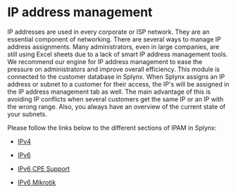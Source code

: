 IP address management
==========

IP addresses are used in every corporate or ISP network. They are an essential component of  networking. There are several ways to manage IP address assignments. Many administrators, even in large companies, are still using Excel sheets due to a lack of smart IP address management tools. We recommend our engine for IP address management to ease the pressure on administrators and improve overall efficiency. This module is connected to the customer database in Splynx. When Splynx assigns an IP address or subnet to a customer for their access, the IP's will be assigned in the IP address management tab as well. The main advantage of this is avoiding IP conflicts when several customers get the same IP or an IP with the wrong range. Also, you always have an overview of the current state of your subnets.

Please follow the links below to the different sections of IPAM in Splynx:

* [IPv4](networking/ip_address_management/ipv4/ipv4.md)

* [IPv6](networking/ip_address_management/ipv6/ipv6.md)

 * [IPv6 CPE Support](networking/ip_address_management/ipv6/ipv6_cpe_support/ipv6_cpe_support.md)
  * [IPv6 Mikrotik](networking/ip_address_management/ipv6/ipv6_mikrotik/ipv6_mikrotik.md)
